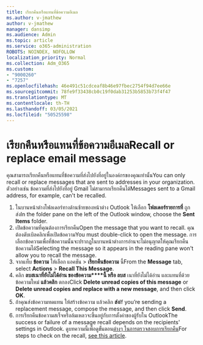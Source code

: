 ```yaml
---
title: เรียกคืนหรือแทนที่ข้อความอีเมล
ms.author: v-jmathew
author: v-jmathew
manager: dansimp
ms.audience: Admin
ms.topic: article
ms.service: o365-administration
ROBOTS: NOINDEX, NOFOLLOW
localization_priority: Normal
ms.collection: Adm_O365
ms.custom:
- "9000260"
- "7257"
ms.openlocfilehash: 46e491c51cdceaf8b46e97fbec2754f94d7ee66e
ms.sourcegitcommit: 78fe9f33438cb0c19f0dab31253b5853b73f4f47
ms.translationtype: MT
ms.contentlocale: th-TH
ms.lasthandoff: 03/05/2021
ms.locfileid: "50525598"
---
```

# <a name="recall-or-replace-email-message"></a><span data-ttu-id="388d0-102">เรียกคืนหรือแทนที่ข้อความอีเมล</span><span class="sxs-lookup"><span data-stu-id="388d0-102">Recall or replace email message</span></span>

<span data-ttu-id="388d0-103">คุณสามารถเรียกคืนหรือแทนที่ข้อความที่ส่งไปยังที่อยู่ในองค์กรของคุณเท่านั้น</span><span class="sxs-lookup"><span data-stu-id="388d0-103">You can only recall or replace messages that are sent to addresses in your organization.</span></span> <span data-ttu-id="388d0-104">ตัวอย่างเช่น ข้อความที่ส่งไปยังที่อยู่ Gmail ไม่สามารถเรียกคืนได้</span><span class="sxs-lookup"><span data-stu-id="388d0-104">Messages sent to a Gmail address, for example, can't be recalled.</span></span>

1. <span data-ttu-id="388d0-105">ในบานหน้าต่างโฟลเดอร์ทางด้านซ้ายของหน้าต่าง Outlook ให้เลือก **โฟลเดอร์รายการที่** ถูกส่ง</span><span class="sxs-lookup"><span data-stu-id="388d0-105">In the folder pane on the left of the Outlook window, choose the **Sent Items** folder.</span></span>
2. <span data-ttu-id="388d0-106">เปิดข้อความที่คุณต้องการเรียกคืน</span><span class="sxs-lookup"><span data-stu-id="388d0-106">Open the message that you want to recall.</span></span> <span data-ttu-id="388d0-107">คุณต้องดับเบิลคลิกเพื่อเปิดข้อความ</span><span class="sxs-lookup"><span data-stu-id="388d0-107">You must double-click to open the message.</span></span> <span data-ttu-id="388d0-108">การเลือกข้อความเพื่อที่ข้อความนั้นจะปรากฏในบานหน้าต่างการอ่านจะไม่อนุญาตให้คุณเรียกคืนข้อความได้</span><span class="sxs-lookup"><span data-stu-id="388d0-108">Selecting the message so it appears in the reading pane won't allow you to recall the message.</span></span>
3. <span data-ttu-id="388d0-109">จากแท็บ **ข้อความ** ให้เลือก แอคชัน  >  **เรียกคืนข้อความ** นี้</span><span class="sxs-lookup"><span data-stu-id="388d0-109">From the **Message** tab, select **Actions** > **Recall This Message**.</span></span>
4. <span data-ttu-id="388d0-110">คลิก **ลบสเนาที่ยังไม่ได้อ่าน ของข้อความ\*\*\*\*นี้ หรือ ลบส** เนาที่ยังไม่ได้อ่าน และแทนที่ด้วยข้อความใหม่ **แล้วคลิก** ตกลง</span><span class="sxs-lookup"><span data-stu-id="388d0-110">Click **Delete unread copies of this message** or **Delete unread copies and replace with a new message**, and then click **OK**.</span></span>
5. <span data-ttu-id="388d0-111">ถ้าคุณส่งข้อความทดแทน ให้สร้างข้อความ แล้วคลิก **ส่ง**</span><span class="sxs-lookup"><span data-stu-id="388d0-111">If you’re sending a replacement message, compose the message, and then click **Send**.</span></span>
6. <span data-ttu-id="388d0-112">การเรียกคืนข้อความสเร็จหรือล้มเหลวจะขึ้นอยู่กับการตั้งค่าของผู้รับใน Outlook</span><span class="sxs-lookup"><span data-stu-id="388d0-112">The success or failure of a message recall depends on the recipients' settings in Outlook.</span></span> <span data-ttu-id="388d0-113">ดูบทความนี้เพื่อดูขั้นตอน[ต่างๆ ในการตรวจสอบการเรียกคืน](https://support.office.com/article/recall-or-replace-an-email-message-that-you-sent-35027f88-d655-4554-b4f8-6c0729a723a0#tocheck)</span><span class="sxs-lookup"><span data-stu-id="388d0-113">For steps to check on the recall, [see this article](https://support.office.com/article/recall-or-replace-an-email-message-that-you-sent-35027f88-d655-4554-b4f8-6c0729a723a0#tocheck).</span></span>
